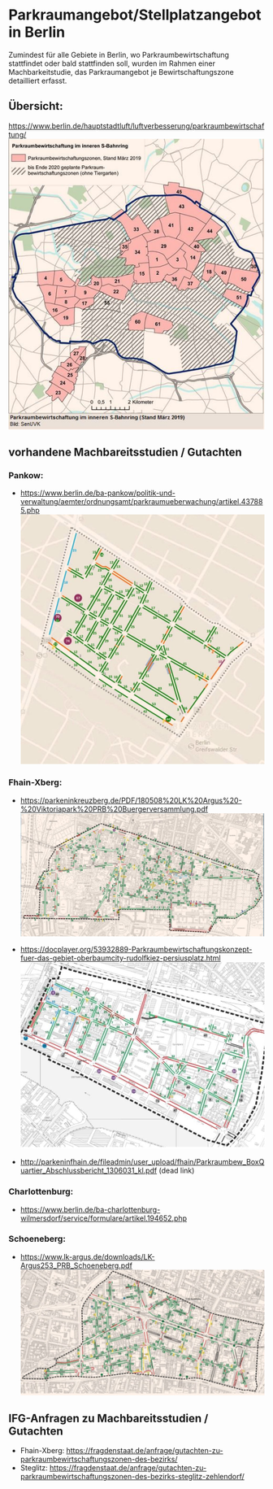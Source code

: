  
# Parkraumangebot/Stellplatzangebot in Berlin
Zumindest für alle Gebiete in Berlin, wo Parkraumbewirtschaftung stattfindet oder bald stattfinden soll, wurden im Rahmen einer Machbarkeitstudie, das Parkraumangebot je Bewirtschaftungszone detailliert erfasst.


## Übersicht:
https://www.berlin.de/hauptstadtluft/luftverbesserung/parkraumbewirtschaftung/
![](imgs/uebersicht.JPG)  

## vorhandene Machbareitsstudien / Gutachten
### Pankow:
* https://www.berlin.de/ba-pankow/politik-und-verwaltung/aemter/ordnungsamt/parkraumueberwachung/artikel.437885.php
![](imgs/pankow_.JPG)  

### Fhain-Xberg:
* https://parkeninkreuzberg.de/PDF/180508%20LK%20Argus%20-%20Viktoriapark%20PRB%20Buergerversammlung.pdf
![](imgs/kreuzberg_60_61.JPG)  

* https://docplayer.org/53932889-Parkraumbewirtschaftungskonzept-fuer-das-gebiet-oberbaumcity-rudolfkiez-persiusplatz.html
![](imgs/fhain_51.JPG) 

* http://parkeninfhain.de/fileadmin/user_upload/fhain/Parkraumbew_BoxQuartier_Abschlussbericht_1306031_kl.pdf (dead link)

### Charlottenburg:
* https://www.berlin.de/ba-charlottenburg-wilmersdorf/service/formulare/artikel.194652.php

### Schoeneberg:
* https://www.lk-argus.de/downloads/LK-Argus253_PRB_Schoeneberg.pdf
![](imgs/schoneberg_.JPG)  



## IFG-Anfragen zu  Machbareitsstudien / Gutachten
* Fhain-Xberg: https://fragdenstaat.de/anfrage/gutachten-zu-parkraumbewirtschaftungszonen-des-bezirks/
* Steglitz: https://fragdenstaat.de/anfrage/gutachten-zu-parkraumbewirtschaftungszonen-des-bezirks-steglitz-zehlendorf/
